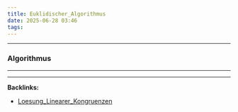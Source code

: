 ```yaml
---
title: Euklidischer_Algorithmus
date: 2025-06-28 03:46
tags: 
---
```


----

### Algorithmus






----

----
**Backlinks:**
- [Loesung_Linearer_Kongruenzen](/loesung_linearer_kongruenzen)
